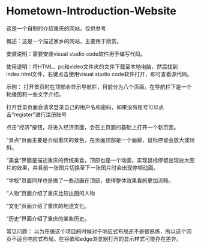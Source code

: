 # Hometown-Introduction-Website
这是一个自制的介绍重庆的网站，仅供参考

概述：这是一个描述家乡的网站，主要用于欣赏。

安装说明：需要安装visual studio code软件用于编写代码。

使用说明：将HTML、pc和video文件夹的文件下载至本地电脑，然后找到index.html文件，右键点击使用visual studio code软件打开，即可查看源代码。

示例：
打开首页时在顶部会显示导航栏，目前分为八个页面。在导航栏下是一个轮播图和一些文字介绍。
 
打开登录页面会请求登录自己的用户名和密码，如果没有账号可以点击“register”进行注册账号
 
点击“经济”按钮，将进入经济页面，会在主页面的基础上打开一个新页面。
 
“景点”页面主要是介绍重庆的景色，在页面顶部是一个画廊，鼠标停留会放大或倾斜。
 
“美食”界面是描述重庆的传统美食，顶部也是一个动画，实现鼠标停留出现放大图片的效果，并且前一张图片切换至下一张图片时会出现停顿动画。
 
“学校”页面同样也是做了一些动画在顶部，使得整体效果看的更加流畅。
 
“人物”页面介绍了重庆比较出圈的人物
 
“文化”页面介绍了重庆的地道文化。
 
“历史”界面介绍了重庆的某些历史。
 
常见问题：
以为在做这个项目的时候对于响应式布局还不是很熟练，所以这个网页不适合响应式布局。在谷歌和edge浏览器打开的显示样式可能存在差异。

